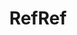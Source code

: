 ---
title: RefRef
sections:
- type: section_hero
  template: section_hero
  section_id: hero
  title: FIBA Rulebook designed for smartphones
  content: 'Choose the text size you want. Quickly jump to sections using an interactive
    table of contents and index. Add your own highlights and notes. '
  image: images/article.png
  actions:
  - label: Download
    url: "/downloads/FIBA_Official_Basketball_Rules_2018.epub"
- type: section_features
  template: section_features
  section_id: features
  title: Benefits
  subtitle: Trying to read the PDF version of the rulebook on your smartphone is like
    trying to read through a keyhole. This new format is more accessible and has additional
    other features.
  bg: gray
  featureslist:
  - title: Easier to Read
    content: 'Customise the text size, background, and typeface to suit your needs. '
    image: images/textsize.png
    actions:
    - label: Download
      url: "/downloads/FIBA_Official_Basketball_Rules_2018.epub"
  - title: Quicker to Navigate
    content: Find what you're looking for quickly by using the interactive table of
      contents and index. Jump to sections in tap. No more swiping to find the page
      you're looking for.
    image: images/toc.png
    actions:
    - label: Download
      url: "/downloads/FIBA_Official_Basketball_Rules_2018.epub"
  - title: Add Highlighting and Notes
    content: Etiam vel urna sed massa egestas vulputate eu a velit. Sed ut nisl nec
      sapien interdum luctus. Cras rhoncus condimentum metus sit amet auctor.
    image: images/highlight.png
    actions:
    - label: Download
      url: "/downloads/FIBA_Official_Basketball_Rules_2018.epub"
- type: section_cta
  template: section_cta
  section_id: call-to-action
  title: Rulebook Updates
  subtitle: The rulebook is revised every year. You can sign up to receive updates
    emailed to you.
  actions:
  - label: Yes, email me updates
    url: http://eepurl.com/gN5tEf
layout: landing
menu:
  main:
    name: Home
    weight: 1

---